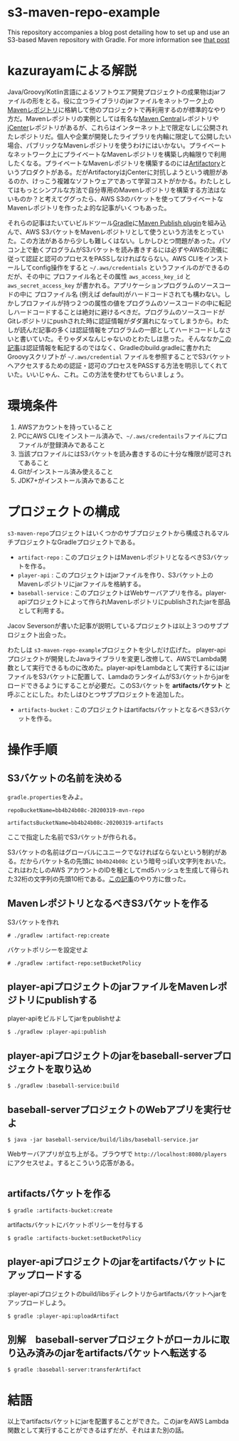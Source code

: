 # s3-maven-repo-example

This repository accompanies a blog post detailing how to set up and use an S3-based Maven repository with Gradle. For more information see [that post](https://medium.com/@JacobASeverson/s3-maven-repositories-and-gradle-911c25cebeeb)


# kazurayamによる解説

Java/Groovy/Kotlin言語によるソフトウエア開発プロジェクトの成果物はjarファイルの形をとる。役に立つライブラリのjarファイルをネットワーク上の[Mavenレポジトリ](https://ja.wikipedia.org/wiki/Apache_Maven)に格納して他のプロジェクトで再利用するのが標準的なやり方だ。Mavenレポジトリの実例としては有名な[Maven Central](https://mvnrepository.com/repos/central)レポジトリや[jCenter](https://mvnrepository.com/repos/jcenter)レポジトリがあるが、これらはインターネット上で限定なしに公開されたレポジトリだ。個人や企業が開発したライブラリを内輪に限定して公開したい場合、パブリックなMavenレポジトリを使うわけにはいかない。プライベートなネットワーク上にプライベートなMavenレポジトリを構築し内輪限りで利用したくなる。プライベートなMavenレポジトリを構築するのには[Artifactory]()というプロダクトがある。だがArtifactoryはjCenterに対抗しようという魂胆があるのか、けっこう複雑なソフトウェアであって学習コストがかかる。わたしとしてはもっとシンプルな方法で自分専用のMavenレポジトリを構築する方法はないものか？と考えてググったら、AWS S3のバケットを使ってプライベートなMavenレポジトリを作ったよ的な記事がいくつもあった。

それらの記事はたいていビルドツール[Gradle](https://gradle.org/)に[Maven Publish plugin](https://docs.gradle.org/current/userguide/publishing_maven.html)を組み込んで、AWS S3バケットをMavenレポジトリとして使うという方法をとっていた。この方法があるから少しも難しくはない。しかしひとつ問題があった。パソコン上で動くプログラムがS3バケットを読み書きするには必ずやAWSの流儀に従って認証と認可のプロセスをPASSしなければならない。AWS CLIをインストールしてconfig操作をすると `~/.aws/credentials` というファイルのができるのだが、その中に プロファイル名とその属性 `aws_access_key_id` と `aws_secret_access_key` が書かれる。アプリケーションプログラムのソースコードの中に プロファイル名 (例えば default)がハードコードされても構わない。しかしプロファイルが持つ２つの属性の値をプログラムのソースコードの中に転記しハードコードすることは絶対に避けるべきだ。プログラムのソースコードがGitレポジトリにpushされた時に認証情報がダダ漏れになってしまうから。わたしが読んだ記事の多くは認証情報をプログラムの一部としてハードコードしなさいと書いていた。そりゃダメなんじゃないのとわたしは思った。そんななか[この記事](https://medium.com/@JacobASeverson/s3-maven-repositories-and-gradle-911c25cebeeb)は認証情報を転記するのではなく、Gradleのbuild.gradleに書かれたGroovyスクリプトが `~/.aws/credential` ファイルを参照することでS3バケットへアクセスするための認証・認可のプロセスをPASSする方法を明示してくれていた。いいじゃん、これ。この方法を使わせてもらいましょう。

# 環境条件

1. AWSアカウントを持っていること
2. PCにAWS CLIをインストール済みで、`~/.aws/credentails`ファイルにプロファイルが登録済みであること
3. 当該プロファイルにはS3バケットを読み書きするのに十分な権限が認可されてあること
4. Gitがインストール済み使えること
5. JDK7+がインストール済みであること

# プロジェクトの構成

`s3-maven-repo`プロジェクトはいくつかのサブプロジェクトから構成されるマルチプロジェクトなGradleプロジェクトである。

- `artifact-repo` : このプロジェクトはMavenレポジトリとなるべきS3バケットを作る。
- `player-api` : このプロジェクトはjarファイルを作り、S3バケット上のMavenレポジトリにjarファイルを格納する。
- `baseball-service` : このプロジェクトはWebサーバアプリを作る。player-apiプロジェクトによって作られMavenレポジトリにpublishされたjarを部品として利用する。

Jacov Seversonが書いた記事が説明しているプロジェクトは以上３つのサブプロジェクト出会った。

わたしは `s3-maven-repo-example`プロジェクトを少しだけ広げた。 
player-apiプロジェクトが開発したJavaライブラリを変更し改修して、AWSでLambda関数として実行できるものに改めた。player-apiをLambdaとして実行するにはjarファイルをS3バケットに配置して、LamdaのランタイムがS3バケットからjarをロードできるようにすることが必要だ。このS3バケットを **artifactsバケット** と呼ぶことにした。わたしはひとつサブプロジェクトを追加した。

- `artifacts-bucket` : このプロジェクトはartifactsバケットとなるべきS3バケットを作る。

# 操作手順

## S3バケットの名前を決める

`gradle.properties`をみよ。

```
repoBucketName=bb4b24b08c-20200319-mvn-repo

artifactsBucketName=bb4b24b08c-20200319-artifacts
```

ここで指定した名前でS3バケットが作られる。

S3バケットの名前はグローバルにユニークでなければならないという制約がある。だからバケット名の先頭に `bb4b24b08c` という暗号っぽい文字列をおいた。これはわたしのAWS
アカウントのIDを種としてmd5ハッシュを生成して得られた32桁の文字列の先頭10桁である。[この記事](https://qiita.com/r-wakatsuki/items/961a0a123055af05fba3)のやり方に倣った。

## MavenレポジトリとなるべきS3バケットを作る

S3バケットを作れ
```
# ./gradlew :artifact-rep:create
```

バケットポリシーを設定せよ
```
# ./gradlew :artifact-repo:setBucketPolicy
```

## player-apiプロジェクトのjarファイルをMavenレポジトリにpublishする

player-apiをビルドしてjarをpublishせよ
```
$ ./gradlew :player-api:publish
```

## player-apiプロジェクトのjarをbaseball-serverプロジェクトを取り込め

```
$ ./gradlew :baseball-service:build
```

## baseball-serverプロジェクトのWebアプリを実行せよ

```
$ java -jar baseball-service/build/libs/baseball-service.jar
```

Webサーバアプリが立ち上がる。ブラウザで `http://localhost:8080/players` にアクセスせよ。するとこういう応答がある。

```

```

## artifactsバケットを作る

```
$ gradle :artifacts-bucket:create
```

artifactsバケットにバケットポリシーを付与する
```
$ gradle :artifacts-bucket:setBucketPolicy
```

## player-apiプロジェクトのjarをartifactsバケットにアップロードする

:player-apiプロジェクトのbuild/libsディレクトリからartifactsバケットへjarをアップロードしよう。

```
$ gradle :player-api:uploadArtifact
```

## 別解　baseball-serverプロジェクトがローカルに取り込み済みのjarをartifactsバケットへ転送する

```
$ gradle :baseball-server:transferArtifact
```

# 結語

以上でartifactsバケットにjarを配置することができた。このjarをAWS Lambda関数として実行することができるはずだが、それはまた別の話。

